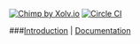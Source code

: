 [![Chimp by Xolv.io](http://chimpjs.com/images/logo.svg)](http://chimpjs.com/) 
[![Circle CI](https://circleci.com/gh/xolvio/chimp.svg?style=svg)](https://circleci.com/gh/xolvio/chimp)

###[Introduction](http://chimpjs.com) | [Documentation](http://chimp.readme.io/docs)

